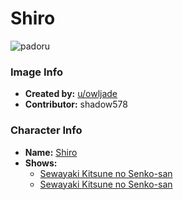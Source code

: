 # Shiro

![padoru](https://raw.githubusercontent.com/shadow578/Padoru-Padoru/master/Padoru/senko-san-shiro.png "Shiro")

### Image Info
* **Created by:**    [u/owljade](https://www.reddit.com/r/Padoru/comments/d0k128/shiro_padoru/)
* **Contributor:**   shadow578

### Character Info
* **Name:**   [Shiro](https://myanimelist.net/character/167062)
* **Shows:**
  * [Sewayaki Kitsune no Senko-san](https://myanimelist.net/anime/38759/Sewayaki_Kitsune_no_Senko-san)
  * [Sewayaki Kitsune no Senko-san](https://myanimelist.net/manga/111276/Sewayaki_Kitsune_no_Senko-san)
